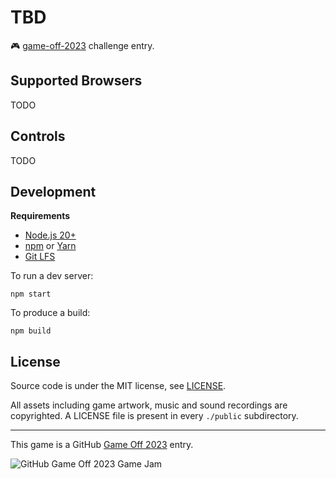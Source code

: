 # TBD

:video_game: [game-off-2023](https://itch.io/jam/game-off-2023) challenge entry.

## Supported Browsers

TODO

## Controls

TODO

## Development

**Requirements**

- [Node.js 20+](https://nodejs.org)
- [npm](https://www.npmjs.com/package/npm) or [Yarn](https://yarnpkg.com/)
- [Git LFS](https://git-lfs.github.com/)

To run a dev server:

    npm start

To produce a build:

    npm build

## License

Source code is under the MIT license, see [LICENSE](./LICENSE).

All assets including game artwork, music and sound recordings are copyrighted. A LICENSE file is present in every `./public` subdirectory.

---

This game is a GitHub [Game Off 2023](https://itch.io/jam/game-off-2023) entry.

![GitHub Game Off 2023 Game Jam](https://img.itch.zone/aW1hZ2UyL2phbS8zMjc5NzMvMTM2MTA0MDAucG5n/original/MxxPXm.png)
